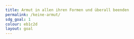 ```yaml
---
title: Armut in allen ihren Formen und überall beenden
permalink: /keine-armut/
sdg_goal: 1
colour: eb1c2d
layout: goal
--- 
```


